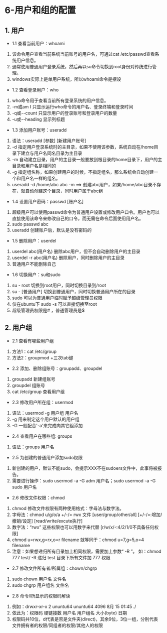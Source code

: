 # 6-用户和组的配置

## 1. 用户

* 1.1 查看当前用户：whoami
1. 该命令用户查看当前系统当前账号的用户名，可通过cat /etc/passwd查看系统用户信息。
2. 通常使用普通用户登录系统，然后再以su命令切换到root身份对传统进行管理。
3. windows实际上是单用户系统，所以whoami命令是摆设

* 1.2 查看登录用户：who
1. who命令用于查看当前所有登录系统的用户信息。
2. -m或am I 只显示运行who命令的用户名、登录终端和登录时间
3. -q或--count 只显示用户的登录账号和登录用户的数量
4. -u或--heading 显示列标题

* 1.3 添加用户账号：useradd
1. 语法：useradd [参数] [新建用户账号]
2. -d 指定用户登录系统时的主目录，如果不使用该参数，系统自动在/home目录下建立与用户名同名目录为主目录
3. -m 自动建立目录，用户的主目录一般要放到根目录的home目录下，用户的主目录和用户名是相同的
4. -g 指定组名称，如果创建用户的时候，不指定组名，那么系统会自动创建一个和用户名一样的组名。
5. useradd -d /home/abc abc -m  ==>  创建abc用户，如果/home/abc目录不存在，就自动创建这个目录，同时用户属于abc组

* 1.4 设置用户密码：passwd [账户名]
1. 超级用户可以使用passwd命令为普通用户设置或修改用户口令。用户也可以直接使用该命令来修改自己的口令，而无需在命令后面使用用户名。
2. sudo passwd abc
3. useradd 创建账户后，默认是没有密码的

* 1.5 删除用户：userdel
1. userdel abc(用户名) 删除abc用户，但不会自动删除用户的主目录
2. userdel -r abc(用户名) 删除用户，同时删除用户的主目录
3. 普通用户不能删除自己

* 1.6 切换用户：su和sudo
1. su - root 切换到root用户，同时切换目录到/root
2. su - [普通用户] 切换到普通用户，同时切换普通用户所在的目录
3. sudo 可以为普通用户临时赋予超级管理员权限
4. 仅在ubuntu下 sudo -s 可以直接切换至root
5. 超级管理员权限是# ，普通管理员是$

## 2. 用户组

* 2.1 查看有哪些用户组
1. 方法1：cat /etc/group
2. 方法2：groupmod +三次tab键

* 2.2 添加、删除组账号：groupadd、groupdel
1. groupadd 新建组账号
2. groupdel 组账号
3. cat /etc/group 查看用户组

* 2.3 修改用户所在组：usermod
1. 语法：usermod -g 用户组 用户名
2. -g 用来制定这个用户默认的用户组
3. -G 一般配合'-a'来完成向其它组添加

* 2.4 查看用户在哪些组: groups
1. 语法：groups 用户名

* 2.5 为创建的普通用户添加sudo权限
1. 新创建的用户，默认不能sudo，会提示XXX不在sudoers文件中，此事将被报告。
2. 需要进行操作：sudo usermod -a -G adm 用户名；sudo usermod -a -G sudo 用户名

* 2.6 修改文件权限：chmod
1. chmod 修改文件权限有两种使用格式：字母法与数字法。
2. 字母法：chmod u/g/o/a +/-/= rwx 文件 [user/group/other/all] [+/-/=:增加/撤销/设定] [read/write/excute执行]
3. 数字法：“rwx” 这些权限也可以用数字来代替 [r/w/x/-:4/2/1/0不具备任何权限]
4. chmod u=rwx,g=rx,o=r filename 就等同于：chmod u=7,g=5,o=4 filename
5. 注意：如果想递归所有目录加上相同权限，需要加上参数“ -R ”。 如：chmod 777 test/ -R 递归 test 目录下所有文件加 777 权限

* 2.7 修改文件所有者/所属组：chown/chgrp
1. sudo chown 用户名 文件名
2. sudo chgrp 用户组名 文件名

* 2.8 命令ll所显示的权限码解读
1. 例如：drwxr-xr-x 2 ununtu64 ununtu64 4096 8月 15 01:45 ./
2. 依此为：权限码 硬链接数 用户名 用户组名 大小(byte) 日期
3. 权限码共10位，d代表是否是文件夹(direct)，其余9位，3位一组，分别代表文件拥有者的权限/同组者的权限/其他人的权限